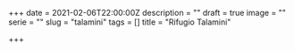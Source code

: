 +++
date = 2021-02-06T22:00:00Z
description = ""
draft = true
image = ""
serie = ""
slug = "talamini"
tags = []
title = "Rifugio Talamini"

+++
